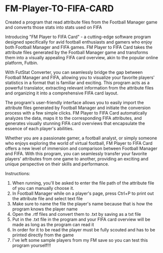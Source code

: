 # FM-Player-TO-FIFA-CARD
Created a program that read attribute files from the Football Manager game and converts those stats into stats used on FIFA

Introducing "FM Player to FIFA Card" - a cutting-edge software program designed specifically for avid football enthusiasts and gamers who enjoy both Football Manager and FIFA games. FM Player to FIFA Card takes the attribute files generated by the Football Manager game and transforms them into a visually appealing FIFA card overview, akin to the popular online platform, Futbin.

With FutStat Converter, you can seamlessly bridge the gap between Football Manager and FIFA, allowing you to visualize your favorite players' statistics in a format that is familiar and exciting. This program acts as a powerful translator, extracting relevant information from the attribute files and organizing it into a comprehensive FIFA card layout.

The program's user-friendly interface allows you to easily import the attribute files generated by Football Manager and initiate the conversion process with a few simple clicks. FM Player to FIFA Card automatically analyzes the data, maps it to the corresponding FIFA attributes, and generates visually stunning FIFA card overviews that encapsulate the essence of each player's abilities.

Whether you are a passionate gamer, a football analyst, or simply someone who enjoys exploring the world of virtual football, FM Player to FIFA Card offers a new level of immersion and comparison between Football Manager and FIFA. With this program, you can seamlessly transfer your favorite players' attributes from one game to another, providing an exciting and unique perspective on their skills and performance.

Instructions:
1. When running, you'll be asked to enter the file path of the attribute file of you can manually choose it.
2. In Football Manager while on a player's page, press Ctrl+P to print out the attribute file and select text file
3. Make sure to name the file the player's name because that is how the program knows the player name
4. Open the .rtf files and convert them to .txt by saving as a txt file
5. Put in the .txt file in the program and your FIFA card overview will be made as long as the program can read it
6. In order for it to be read the player must be fully scouted and has to be printed directly from the game
7. I've left some sample players from my FM save so you can test this program yourself!!!
